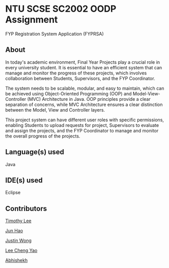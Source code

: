 # NTU SCSE SC2002 OODP Assignment
 FYP Registration System Application (FYPRSA)
 
 ## About
 In today's academic environment, Final Year Projects play a crucial role in every university student. It is essential to have an efficient system that can manage and monitor the progress of these projects, which involves collaboration between Students, Supervisors, and the FYP Coordinator. 
 
 The system needs to be scalable, modular, and easy to maintain, which can be achieved using Object-Oriented Programming (OOP) and Model-View-Controller (MVC) Architecture in Java. OOP principles provide a clear separation of concerns, while MVC Architecture ensures a clear distinction between the Model, View and Controller layers. 
 
This project system can have different user roles with specific permissions, enabling Students to upload requests for project, Supervisors to evaluate and assign the projects, and the FYP Coordinator to manage and monitor the overall progress of the projects.
 
 ## Language(s) used
Java

## IDE(s) used
Eclipse

## Contributors
[Timothy Lee](https://github.com/timooo-thy)

[Jun Hao](https://github.com/junhao21xd)

[Justin Wong](https://github.com/JustinWong645)

[Lee Cheng Yao](https://github.com/chengyaolee)

[Abhishekh](https://github.com/AbhishekhPandeyVats)
